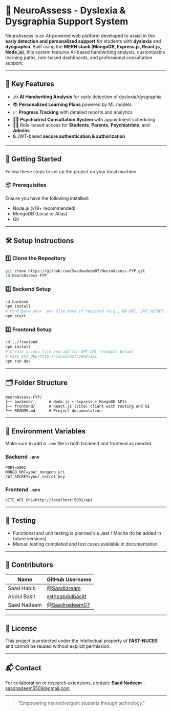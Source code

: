 # 🧠 NeuroAssess - Dyslexia & Dysgraphia Support System

NeuroAssess is an AI-powered web platform developed to assist in the **early detection and personalized support** for students with **dyslexia** and **dysgraphia**. Built using the **MERN stack (MongoDB, Express.js, React.js, Node.js)**, this system features AI-based handwriting analysis, customizable learning paths, role-based dashboards, and professional consultation support.

---

## 🌟 Key Features

- ✍️ **AI Handwriting Analysis** for early detection of dyslexia/dysgraphia
- 📚 **Personalized Learning Plans** powered by ML models
- 📈 **Progress Tracking** with detailed reports and analytics
- 👨‍⚕️ **Psychiatrist Consultation System** with appointment scheduling
- 🧑‍🎓 Role-based access for **Students**, **Parents**, **Psychiatrists**, and **Admins**
- 🔒 JWT-based **secure authentication & authorization**

---

## 🚀 Getting Started
Follow these steps to set up the project on your local machine.

### 📦 Prerequisites
Ensure you have the following installed:
- Node.js (v18+ recommended)
- MongoDB (Local or Atlas)
- Git

---

## 🛠️ Setup Instructions

### 1️⃣ Clone the Repository
```bash
git clone https://github.com/Saadnadeem07/NeuroAssess-FYP.git
cd NeuroAssess-FYP
```

### 2️⃣ Backend Setup
```bash
cd backend
npm install
# Configure your .env file here if required (e.g., DB_URI, JWT_SECRET, etc.)
npm start
```

### 3️⃣ Frontend Setup
```bash
cd ../frontend
npm install
# Create a .env file and add the API URL (example below)
# VITE_API_URL=http://localhost:5002/api
npm run dev
```

---

## 🗂️ Folder Structure
```
NeuroAssess-FYP/
├── backend/       # Node.js + Express + MongoDB APIs
├── frontend/      # React.js (Vite) client with routing and UI
└── README.md      # Project documentation
```

---

## 🔐 Environment Variables
Make sure to add a `.env` file in both backend and frontend as needed.

### Backend `.env`
```
PORT=5002
MONGO_URI=your_mongodb_uri
JWT_SECRET=your_secret_key
```

### Frontend `.env`
```
VITE_API_URL=http://localhost:5002/api
```

---

## 🧪 Testing
- Functional and unit testing is planned via Jest / Mocha (to be added in future versions)
- Manual testing completed and test cases available in documentation

---

## 🤝 Contributors

| Name         | GitHub Username                                      |
|--------------|------------------------------------------------------|
| Saad Habib   | [@Saadidream](https://github.com/Saadidream)        |
| Abdul Basit  | [@theabdulbasitt](https://github.com/theabdulbasitt)|
| Saad Nadeem  | [@Saadnadeem07](https://github.com/Saadnadeem07)    |


---

## 📄 License
This project is protected under the intellectual property of **FAST-NUCES** and cannot be reused without explicit permission.

---

## 📬 Contact
For collaboration or research extensions, contact:
**Saad Nadeem** - saadnadeem5509@gmail.com

---

> "Empowering neurodivergent students through technology."
